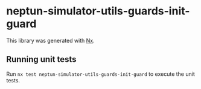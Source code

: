 # neptun-simulator-utils-guards-init-guard

This library was generated with [Nx](https://nx.dev).

## Running unit tests

Run `nx test neptun-simulator-utils-guards-init-guard` to execute the unit tests.
